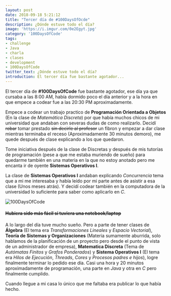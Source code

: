 ```yaml
---
layout: post
date: 2018-09-18 5:21:12
title: "Tercer día de #100DaysOfOcde"
description: ¿Dónde estuve todo el día?
image: 'https://i.imgur.com/0e2Egyt.jpg'
category: '100DaysOfCode'
tags:
- challenge
- Java
- charla
- clases
- development
- 100DaysOfCode
twitter_text: ¿Dónde estuve todo el día?
introduction: El tercer día fue bastante agotador...
---
```


El tercer día de **#100DaysOfCode** fue bastante agotador, ese día ya que cursaba a las 8:00 AM, había dormido poco el día anterior y a la hora en que empece a codear fue a las 20:30 PM aproximadamente.

Empece a codear un trabajo practico de **Programación Orientada a Objetos** (En la clase de *Matemática Discreta*) por que había muchos chicos de mi universidad que andaban con severas dudas de como realizarlo. Decidí <del>robar</del> tomar prestado <del>sin decirle al profesor</del> un fibron y empezar a dar clase mientras terminaba el receso (Aproximadamente 30 minutos demoro), me quede después de clase explicando a los que quedaron.

Tome iniciativa después de la clase de Discretas y después de mis tutorías de programación (pese a que me estaba muriendo de sueño) para quedarme también en una materia en la que no estoy anotado pero me encanta ir de oyente **Sistemas Operativos I**.

La clase de **Sistemas Operativos I** andaban explicando *Concurrencia* tema que a mi me interesaba y había leído por mi parte antes de asistir a esa clase (Unos meses atrás). Y decidí codear también en la computadora de la universidad lo suficiente para saber como aplicarlo en *C*.

![100DaysOfCode](https://i.imgur.com/0e2Egyt.jpg)
#### <del>Hubiera sido más fácil si tuviera una notebook/laptop</del>

A lo largo del día tuve mucho sueño. Pero a parte de tener clases de **Álgebra** (El tema era *Transformaciones Lineales* y *Espacio Vectorial*), **Teoría de Sistemas y Organizaciones** (Materia sumamente aburrida, solo hablamos de la planificación de un proyecto pero desde el punto de vista de un administrador de empresa), **Matematica Discreta** (Tema de *Autómatas Finitos* y *Grafos Ponderados*) y **Sistema Operativos I** (El tema era *Hilos de Ejecución*, *Threads*, *Cores* y *Procesos padres e hijos*), logre finalmente terminar lo pedido ese día. Casi una hora y 20 minutos aproximadamente de programación, una parte en *Java* y otra en *C* pero finalmente cumplido.

Cuando llegue a mi casa lo único que me faltaba era publicar lo que había hecho.
